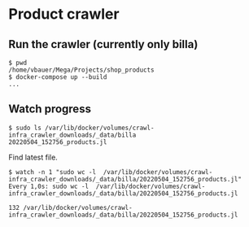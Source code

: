 # Product crawler

## Run the crawler (currently only billa)

```
$ pwd
/home/vbauer/Mega/Projects/shop_products
$ docker-compose up --build
...
```

## Watch progress

```
$ sudo ls /var/lib/docker/volumes/crawl-infra_crawler_downloads/_data/billa
20220504_152756_products.jl
```

Find latest file.

```
$ watch -n 1 "sudo wc -l  /var/lib/docker/volumes/crawl-infra_crawler_downloads/_data/billa/20220504_152756_products.jl"
Every 1,0s: sudo wc -l  /var/lib/docker/volumes/crawl-infra_crawler_downloads/_data/billa/20220504_152756_products.jl

132 /var/lib/docker/volumes/crawl-infra_crawler_downloads/_data/billa/20220504_152756_products.jl
```
